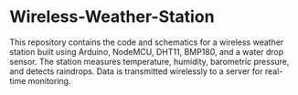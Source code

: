 # Wireless-Weather-Station
This repository contains the code and schematics for a wireless weather station built using Arduino, NodeMCU, DHT11, BMP180, and a water drop sensor. The station measures temperature, humidity, barometric pressure, and detects raindrops. Data is transmitted wirelessly to a server for real-time monitoring.
